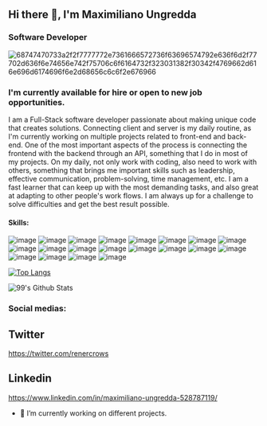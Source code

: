 ## Hi there 👋, I'm Maximiliano Ungredda
### Software Developer

![68747470733a2f2f7777772e7361666572736f63696574792e636f6d2f77702d636f6e74656e742f75706c6f6164732f323031382f30342f4769662d616e696d6174696f6e2d68656c6c6f2e676966](https://user-images.githubusercontent.com/98361289/217668554-b2d801ed-4ccf-453a-baf7-9b2500640f18.gif)

### I'm currently available for hire or open to new job opportunities.

I am a Full-Stack software developer passionate about making unique code that creates solutions. Connecting client and server is my daily routine, as I'm currently working on multiple projects related to front-end and back-end. One of the most important aspects of the process is connecting the frontend with the backend through an API, something that I do in most of my projects. On my daily, not only work with coding, also need to work with others, something that brings me important skills such as leadership, effective communication, problem-solving, time management, etc. I am a fast learner that can keep up with the most demanding tasks, and also great at adapting to other people's work flows. I am always up for a challenge to solve difficulties and get the best result possible.  

#### Skills: 

![image](https://user-images.githubusercontent.com/98361289/217603401-5de45c75-dd19-48a2-ae29-cafcb71cbbb5.png) ![image](https://user-images.githubusercontent.com/98361289/217602743-7b60f69e-2944-4ec8-b36d-b044c59dbf15.png) ![image](https://user-images.githubusercontent.com/98361289/217603307-7a4c5bdf-c38a-4262-a1c5-c8ab75e0f910.png) ![image](https://user-images.githubusercontent.com/98361289/217603702-3978e08b-f8f4-41e6-97ff-b9d8e914df9b.png)
![image](https://user-images.githubusercontent.com/98361289/217603791-4229b011-6667-4b9a-854c-063a59b9c6e2.png)
![image](https://user-images.githubusercontent.com/98361289/217603943-54dec385-071a-470c-a954-414a33c21af6.png)
![image](https://user-images.githubusercontent.com/98361289/217603983-5262cd9f-40a5-482b-ac7b-424fc7905258.png)
![image](https://user-images.githubusercontent.com/98361289/217604174-60f098d1-d044-4d3b-8b21-5ce5130b12f9.png)
![image](https://user-images.githubusercontent.com/98361289/217604367-24052898-7001-482e-8fbe-2155a4653e13.png)
![image](https://user-images.githubusercontent.com/98361289/217604458-2a36b006-4f11-49bc-816f-145fa8b7d45b.png)
![image](https://user-images.githubusercontent.com/98361289/217604506-a398c477-1705-4472-b3f5-ab686b170a37.png)
![image](https://user-images.githubusercontent.com/98361289/217604590-be7ea079-5ac9-4e78-b867-2856ca22a575.png)
![image](https://user-images.githubusercontent.com/98361289/217604739-1764bd55-d0b7-46a9-a353-a66cbdd8c494.png)
![image](https://user-images.githubusercontent.com/98361289/217604909-63218094-aae3-4cdf-aaa8-7c6b889cdc3f.png)
![image](https://user-images.githubusercontent.com/98361289/217605028-32aa3bfd-c8cc-400a-87b0-945a36897176.png)
![image](https://user-images.githubusercontent.com/98361289/217605088-0727229f-acc7-43ac-a985-00910b8b45e1.png)
![image](https://user-images.githubusercontent.com/98361289/217605193-622d99f0-5552-4799-9180-daf03087ee9e.png)
![image](https://user-images.githubusercontent.com/98361289/217605344-fedfe58b-498e-4187-a53c-4dcbb586e403.png)
![image](https://user-images.githubusercontent.com/98361289/217605466-5ee858bd-f6cc-491c-b4dd-2e1dc5bfeab0.png)
![image](https://user-images.githubusercontent.com/98361289/217605499-18b02322-7c39-46a2-b455-0cc5dfaf4032.png)



[![Top Langs](https://github-readme-stats.vercel.app/api/top-langs/?username=renercrows&layout=compact&bg_color=30,e96443,904e95&title_color=fff&text_color=fff)](https://github.com/anuraghazra/github-readme-stats)

![99's Github Stats](https://github-readme-stats.vercel.app/api?username=renercrows&bg_color=30,e96443,904e95&title_color=fff&text_color=fff)

### Social medias:

## Twitter

https://twitter.com/renercrows

## Linkedin

https://www.linkedin.com/in/maximiliano-ungredda-528787119/

- 🔭 I’m currently working on different projects. 




